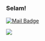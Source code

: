 
[comment]: <> (<img align='right' src="https://github-readme-stats.vercel.app/api?username=eraymerc&show_icons=true">)
### Selam!

[![Mail Badge](https://img.shields.io/badge/-eraymercan616@gmail.com-black?style=for-the-badge&logo=gmail)](mailto:eraymercan616@gmail.com)

[![](https://img.shields.io/badge/-twitter-black?style=for-the-badge&logo=twitter)](https://www.twitter.com/ErayMercan13)
